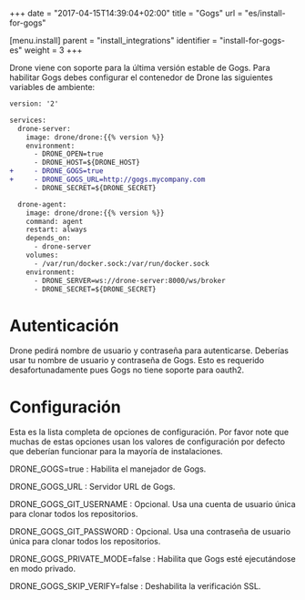 +++
date = "2017-04-15T14:39:04+02:00"
title = "Gogs"
url = "es/install-for-gogs"

[menu.install]
  parent = "install_integrations"
  identifier = "install-for-gogs-es"
  weight = 3
+++

Drone viene con soporte para la última versión estable de Gogs. Para habilitar Gogs debes configurar el contenedor de Drone las siguientes variables de ambiente:

```diff
version: '2'

services:
  drone-server:
    image: drone/drone:{{% version %}}
    environment:
      - DRONE_OPEN=true
      - DRONE_HOST=${DRONE_HOST}
+     - DRONE_GOGS=true
+     - DRONE_GOGS_URL=http://gogs.mycompany.com
      - DRONE_SECRET=${DRONE_SECRET}

  drone-agent:
    image: drone/drone:{{% version %}}
    command: agent
    restart: always
    depends_on:
      - drone-server
    volumes:
      - /var/run/docker.sock:/var/run/docker.sock
    environment:
      - DRONE_SERVER=ws://drone-server:8000/ws/broker
      - DRONE_SECRET=${DRONE_SECRET}
```

# Autenticación

Drone pedirá nombre de usuario y contraseña para autenticarse. Deberías usar tu nombre de usuario y contraseña de Gogs. Esto es requerido desafortunadamente pues Gogs no tiene soporte para oauth2.

# Configuración

Esta es la lista completa de opciones de configuración. Por favor note que muchas de estas opciones usan los valores de configuración por defecto que deberían funcionar para la mayoría de instalaciones.

DRONE_GOGS=true
: Habilita el manejador de Gogs.

DRONE_GOGS_URL
: Servidor URL de Gogs.

DRONE_GOGS_GIT_USERNAME
: Opcional. Usa una cuenta de usuario única para clonar todos los repositorios.

DRONE_GOGS_GIT_PASSWORD
: Opcional. Usa una contraseña de usuario única para clonar todos los repositorios.

DRONE_GOGS_PRIVATE_MODE=false
: Habilita que Gogs esté ejecutándose en modo privado.

DRONE_GOGS_SKIP_VERIFY=false
: Deshabilita la verificación SSL.
